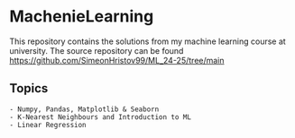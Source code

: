 # MachenieLearning
 This repository contains the solutions from my machine learning course at university. The source repository can be found https://github.com/SimeonHristov99/ML_24-25/tree/main
## Topics
    - Numpy, Pandas, Matplotlib & Seaborn
    - K-Nearest Neighbours and Introduction to ML
    - Linear Regression
